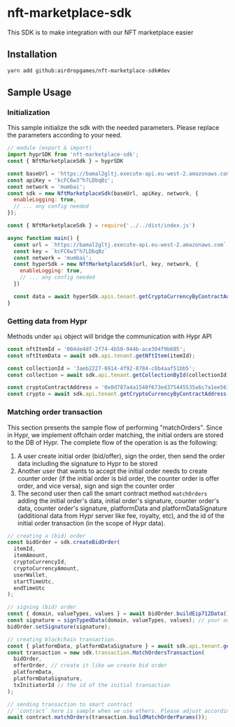 # nft-marketplace-sdk

This SDK is to make integration with our NFT marketplace easier

## Installation

```bash
yarn add github:airdropgames/nft-marketplace-sdk#dev
```

## Sample Usage

### Initialization

This sample initialize the sdk with the needed parameters. Please replace the parameters according to your need.

```js
// module (export & import)
import hyprSDK from 'nft-marketplace-sdk';
const { NftMarketplaceSdk } = hyprSDK

const baseUrl = 'https://bamal2gltj.execute-api.eu-west-2.amazonaws.com/';
const apiKey = 'kcFC6w3^h7LDbqBz';
const network = 'mumbai';
const sdk = new NftMarketplaceSdk(baseUrl, apiKey, network, {
  enableLogging: true,
  // ... any config needed
});
```

```js
const { NftMarketplaceSdk } = require('../../dist/index.js')

async function main() {
  const url = `https://bamal2gltj.execute-api.eu-west-2.amazonaws.com`
  const key = `kcFC6w3^h7LDbqBz`
  const network = 'mumbai';
  const hyperSdk = new NftMarketplaceSdk(url, key, network, {
    enableLogging: true,
    // ... any config needed
  })

  const data = await hyperSdk.apis.tenant.getCryptoCurrencyByContractAddress('<contract_address>')
}
```

### Getting data from Hypr

Methods under `api` object will bridge the communication with Hypr API

```js
const nftItemId = '004de4df-2f74-4b50-944b-ace304f9b605';
const nftItemData = await sdk.api.tenant.getNftItem(itemId);

const collectionId = '3aeb2227-6914-4f92-8784-c8b4aaf51bb5';
const collection = await sdk.api.tenant.getCollectionById(collectionId);

const cryptoContractAddress = '0x0d787a4a1548f673ed375445535a6c7a1ee56180';
const crypto = await sdk.api.tenant.getCryptoCurrencyByContractAddress(cryptoContractAddress);
```

### Matching order transaction

This section presents the sample flow of performing "matchOrders". Since in Hypr, we implement offchain order matching, the initial orders are stored to the DB of Hypr. The complete flow of the operation is as the following:

1. A user create initial order (bid/offer), sign the order, then send the order data including the signature to Hypr to be stored
2. Another user that wants to accept the initial order needs to create counter order (if the initial order is bid order, the counter order is offer order, and vice versa), sign and sign the counter order
3. The second user then call the smart contract method `matchOrders` adding the initial order's data, initial order's signature, counter order's data, counter order's signature, platformData and platformDataSignature (additional data from Hypr server like fee, royalty, etc), and the id of the initial order transaction (in the scope of Hypr data).

```js
// creating a (bid) order
const bidOrder = sdk.createBidOrder(
  itemId,
  itemAmount,
  cryptoCurrencyId,
  cryptoCurrencyAmount,
  userWallet,
  startTimeUtc,
  endTimeUtc
);

// signing (bid) order
const { domain, valueTypes, values } = await bidOrder.buildEip712Data();
const signature = signTypedData(domain, valueTypes, values); // your own typed data signing method
bidOrder.setSignature(signature);

// creating blockchain transaction
const { platformData, platformDataSignature } = await sdk.api.tenant.getPlatformDataForTransaction(txInitiatorId);
const transaction = new sdk.transaction.MatchOrdersTransaction(
  bidOrder,
  offerOrder, // create it like we create bid order
  platformData,
  platformDataSignature,
  txInitiatorId // the id of the initial transaction
);

// sending transaction to smart contract
// `contract` here is sample when we use ethers. Please adjust accordingly
await contract.matchOrders(transaction.buildMatchOrderParams());
```
